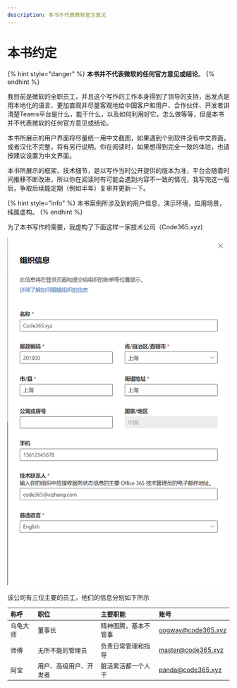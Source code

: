 ```yaml
---
description: 本书不代表微软官方意见
---
```


# 本书约定

{% hint style="danger" %}
**本书并不代表微软的任何官方意见或结论**。
{% endhint %}

我目前是微软的全职员工，并且这个写作的工作本身得到了领导的支持，出发点是用本地化的语言、更加直观并尽量客观地给中国客户和用户、合作伙伴、开发者讲清楚Teams平台是什么，能干什么，以及如何利用好它，怎么做等等，但是本书并不代表微软的任何官方意见或结论。

本书所展示的用户界面将尽量统一用中文截图，如果遇到个别软件没有中文界面，或者汉化不完整，将有另行说明。你在阅读时，如果想得到完全一致的体验，也请按建议设置为中文界面。

本书所展示的框架、技术细节，是以写作当时公开提供的版本为准，平台会随着时间推移不断改进，所以你在阅读时有可能会遇到内容不一致的情况，我写完这一版后，争取后续能定期（例如半年）复审并更新一下。

{% hint style="info" %}
本书案例所涉及到的用户信息，演示环境，应用场景，纯属虚构。
{% endhint %}

为了本书写作的需要，我虚构了下面这样一家技术公司（Code365.xyz\)

![](../.gitbook/assets/image%20%283%29.png)

该公司有三位主要的员工，他们的信息分别如下所示

| 称呼 | 职位 | 主要职能 | 账号 |
| :--- | :--- | :--- | :--- |
| 乌龟大师 | 董事长 | 精神图腾，基本不管事 | oogway@code365.xyz |
| 师傅 | 无所不能的管理员 | 负责日常管理和指导 | master@code365.xyz |
| 阿宝 | 用户、高级用户、开发者 | 脏活累活都一个人干 | panda@code365.xyz |



